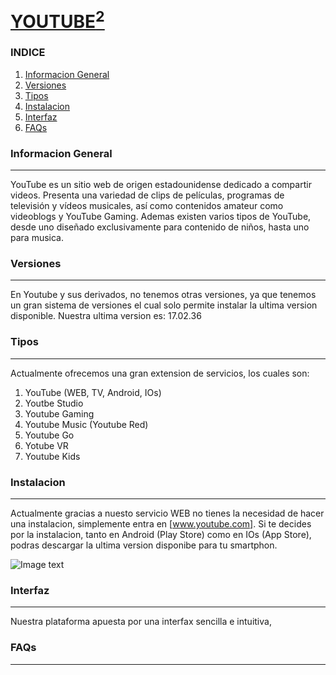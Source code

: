 # [YOUTUBE<sup>2</sup>](https://www.youtube.es) 
### INDICE
1. [Informacion General](#informacion-general)
2. [Versiones](#versiones)
3. [Tipos](#tipos)
3. [Instalacion](#instalacion)
4. [Interfaz](#interfaz)
5. [FAQs](faqs)

### Informacion General
***
YouTube es un sitio web de origen estadounidense dedicado a compartir videos. Presenta una variedad de clips de películas, programas de televisión y vídeos musicales, así como contenidos amateur como videoblogs y YouTube Gaming.
Ademas existen varios tipos de YouTube, desde uno diseñado exclusivamente para contenido de niños, hasta uno para musica.

### Versiones
***
En Youtube y sus derivados, no tenemos otras versiones, ya que tenemos un gran sistema de versiones el cual solo permite instalar la ultima version disponible.
Nuestra ultima version es: 17.02.36

### Tipos
***
Actualmente ofrecemos una gran extension de servicios, los cuales son:
1. YouTube (WEB, TV, Android, IOs)
2. Youtbe Studio
3. Youtube Gaming
4. Youtube Music (Youtube Red)
5. Youtube Go
6. Yotube VR
7. Youtube Kids

### Instalacion
***
Actualmente gracias a nuesto servicio WEB no tienes la necesidad de hacer una instalacion, simplemente entra en [www.youtube.com].
Si te decides por la instalacion, tanto en Android (Play Store) como en IOs (App Store), podras descargar la ultima version disponibe para tu smartphon.

![Image text](https://www.enriquedans.com/wp-content/uploads/2019/07/App-Store-and-Play-Market-icons.jpg)



### Interfaz
***
Nuestra plataforma apuesta por una interfax sencilla e intuitiva, 


### FAQs
***
